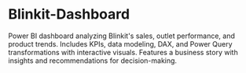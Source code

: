 # Blinkit-Dashboard
Power BI dashboard analyzing Blinkit's sales, outlet performance, and product trends. Includes KPIs, data modeling, DAX, and Power Query transformations with interactive visuals. Features a business story with insights and recommendations for decision-making.
